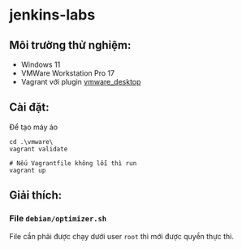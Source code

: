 # jenkins-labs

## Môi trường thử nghiệm:
- Windows 11
- VMWare Workstation Pro 17
- Vagrant với plugin [vmware_desktop](https://github.com/hashicorp/vagrant-vmware-desktop)

## Cài đặt:
Để tạo máy ảo
```
cd .\vmware\
vagrant validate

# Nếu Vagrantfile không lỗi thì run
vagrant up
```

## Giải thích:
### File `debian/optimizer.sh`
File cần phải được chạy dưới user `root` thì mới được quyền thực thi.   


